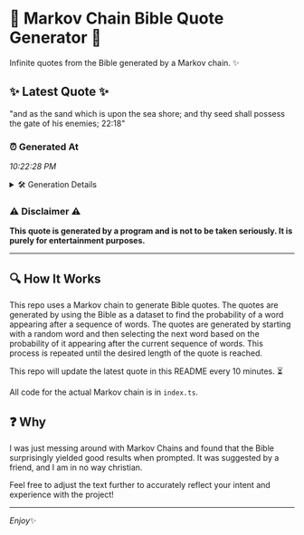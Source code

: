 # 📖 Markov Chain Bible Quote Generator 📖

Infinite quotes from the Bible generated by a Markov chain. ✨

## ✨ Latest Quote ✨
"and as the sand which is upon the sea shore; and thy seed shall possess the gate of his enemies; 22:18"

### ⏰ Generated At
*10:22:28 PM*

<details>
    <summary>🛠️ Generation Details</summary>
    <p>
        <strong>🌱 Seed:</strong> and<br>
        <strong>🔄 Iterations:</strong> 20<br>
        <strong>📜 Context History:</strong><br>[ and ]: as<br>[ and, as ]: the<br>[ and, as, the ]: sand<br>[ and, as, the, sand ]: which<br>[ and, as, the, sand, which ]: is<br>[ and, as, the, sand, which, is ]: upon<br>[ as, the, sand, which, is, upon ]: the<br>[ the, sand, which, is, upon, the ]: sea<br>[ sand, which, is, upon, the, sea ]: shore;<br>[ which, is, upon, the, sea, shore; ]: and<br>[ is, upon, the, sea, shore;, and ]: thy<br>[ upon, the, sea, shore;, and, thy ]: seed<br>[ the, sea, shore;, and, thy, seed ]: shall<br>[ sea, shore;, and, thy, seed, shall ]: possess<br>[ shore;, and, thy, seed, shall, possess ]: the<br>[ and, thy, seed, shall, possess, the ]: gate<br>[ thy, seed, shall, possess, the, gate ]: of<br>[ seed, shall, possess, the, gate, of ]: his<br>[ shall, possess, the, gate, of, his ]: enemies;<br>[ possess, the, gate, of, his, enemies; ]: 22:18<br>
    </p>
</details>

### ⚠️ Disclaimer ⚠️
**This quote is generated by a program and is not to be taken seriously. It is purely for entertainment purposes.**

---

## 🔍 How It Works

This repo uses a Markov chain to generate Bible quotes. The quotes are generated by using the Bible as a dataset to find the probability of a word appearing after a sequence of words. The quotes are generated by starting with a random word and then selecting the next word based on the probability of it appearing after the current sequence of words. This process is repeated until the desired length of the quote is reached.

This repo will update the latest quote in this README every 10 minutes. ⏳

All code for the actual Markov chain is in `index.ts`.

## ❓ Why

I was just messing around with Markov Chains and found that the Bible surprisingly yielded good results when prompted. 
It was suggested by a friend, and I am in no way christian.

Feel free to adjust the text further to accurately reflect your intent and experience with the project!

---

*Enjoy*✨
